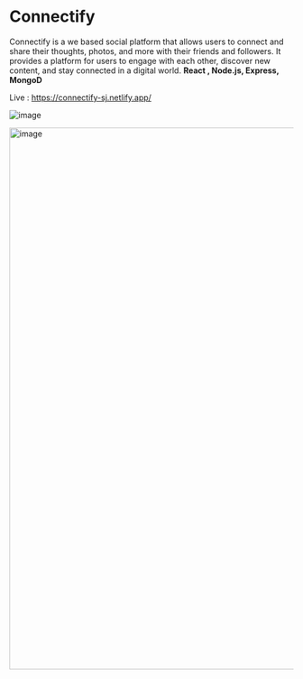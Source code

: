 # Connectify

Connectify is a we based social platform  that allows users to connect and share their thoughts, photos, and more with their friends and followers. It provides a platform for users to engage with each other, discover new content, and stay connected in a digital world.
**React ,  Node.js, Express, MongoD**

Live : https://connectify-sj.netlify.app/

![image](https://github.com/Oddwarrior/Connectify/assets/94823030/b857a0b6-c557-43eb-a778-3358b594f4e0)

<img width="960" alt="image" src="https://github.com/Oddwarrior/Connectify/assets/94823030/54d9fc88-dcff-4c9c-b235-cc166f4136fd">



